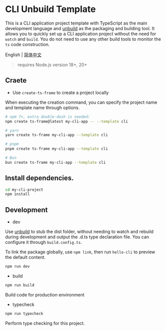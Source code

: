 # CLI Unbuild Template

This is a CLI application project template with TypeScript as the main development language and [unbuild](https://github.com/unjs/unbuild) as the packaging and building tool. It allows you to quickly set up a CLI application project without the need for `watch` and `build`. You do not need to use any other build tools to monitor the `ts` code construction.

English | [简体中文](https://github.com/hacxy/cli-template/blob/main/README_zh.md)

> requires Node.js version 18+, 20+

## Craete

- Use `create-ts-frame` to create a project locally

When executing the creation command, you can specify the project name and template name through options.

```sh
# npm 7+, extra double-dash is needed:
npm create ts-frame@latest my-cli-app -- --template cli

# yarn
yarn create ts-frame my-cli-app --template cli

# pnpm
pnpm create ts-frame my-cli-app --template cli

# Bun
bun create ts-frame my-cli-app --template cli
```

## Install dependencies.

```sh
cd my-cli-project
npm install
```

## Development

- dev

Use [unbuild](https://github.com/unjs/unbuild) to stub the dist folder, without needing to watch and rebuild during development and output the .d.ts type declaration file. You can configure it through `build.config.ts`.

To link the package globally, use `npm link`, then run `hello-cli` to preview the default content.

```sh
npm run dev
```

- build

```sh
npm run build
```

Build code for production environment

- typecheck

```sh
npm run typecheck
```

Perform type checking for this project.
